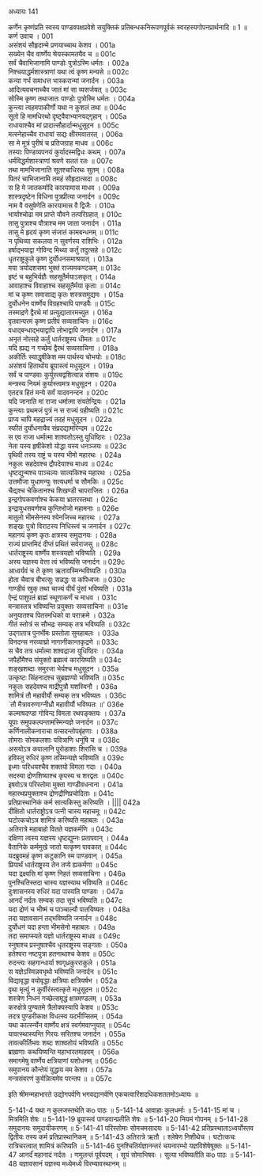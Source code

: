 अध्यायः 141

कर्णेन कृष्णंप्रति स्वस्य पाण्डवपक्षप्रवेशे सयुक्तिकं प्रतिबन्धकनिरूपणपूर्वकं स्वरहस्यगोपनप्रार्थनादि ॥ 1 ॥
कर्ण उवाच ।	001   
असंशयं सौहृदान्मे प्रणयाच्चाथ केशव ।	001a  
सख्येन चैव वार्ष्णेय श्रेयस्कामतयैव च ॥	001c  
सर्वं चैवाभिजानामि पाण्डोः पुत्रोऽस्मि धर्मतः ।	002a  
निश्चयाद्धर्मशास्त्राणां यथा त्वं कृष्ण मन्यसे ॥	002c  
कन्या गर्भं समाधत्त भास्करान्मां जनार्दन ।	003a  
आदित्यवचनाच्चैव जातं मां सा व्यसर्जयत् ॥	003c  
सोस्मि कृष्ण तथाजातः पाण्डोः पुत्रोस्मि धर्मतः ।	004a  
कुन्त्या त्वहमपाकीर्णो यथा न कुशलं तथा ॥	004c  
सूतो हि मामधिरथो दृष्ट्वैवाभ्यानयद्गृहान् ।	005a  
राधायाश्चैव मां प्रादात्सौहार्दान्मधुसूदन ॥	005c  
मत्स्नेहाच्चैव राधायां सद्यः क्षीरमवातरत् ।	006a  
सा मे मूत्रं पुरीषं च प्रतिजग्राह माधव ॥	006c  
तस्याः पिण्डव्यपनयं कुर्यादस्मद्विधः कथम् ।	007a  
धर्मविद्धर्मशास्त्राणां श्रवणे सततं रतः ॥	007c  
तथा मामभिजानाति सूतश्चाधिरथः सुतम् ।	008a  
पितरं चाभिजानामि तमहं सौहृदात्सदा ॥	008c  
स हि मे जातकर्मादि कारयामास माधव ।	009a  
शास्त्रदृष्टेन विधिना पुत्रप्रीत्या जनार्दन ॥	009c  
नाम वै वसुषेणेति कारयामास वै द्विजैः ।	010a  
भार्याश्चोढा मम प्राप्ते यौवने तत्परिग्रहात् ॥	010c  
तासु पुत्राश्च पौत्राश्च मम जाता जनार्दन ।	011a  
तासु मे हृदयं कृष्ण संजातं कामबन्धनम् ॥	011c  
न पृथिव्या सकलया न सुवर्णस्य राशिभिः ।	012a  
हर्षाद्भयाद्वा गोविन्द मिथ्या कर्तुं तदुत्सहे ॥	012c  
धृतराष्ट्रकुले कृष्ण दुर्योधनसमाश्रयात् ।	013a  
मया त्रयोदशसमा भुक्तं राज्यमकण्टकम् ॥	013c  
इष्टं च बहुभिर्यज्ञैः सहसूतैर्मयाऽसकृत् ।	014a  
आवाहाश्च विवाहाश्च सहसूतैर्मया कृताः ॥	014c  
मां च कृष्ण समासाद्य कृतः शस्त्रसमुद्यमः ।	015a  
दुर्योधनेन वार्ष्णेय विग्रहश्चापि पाण्डवैः ॥	015c  
तस्माद्रणे द्वैरथे मां प्रत्युद्यातारमच्युत ।	016a  
वृतवान्परमं कृष्ण प्रतीपं सव्यसाचिनः ॥	016c  
वधाद्बन्धाद्भयाद्वापि लोभाद्वापि जनार्दन ।	017a  
अनृतं नोत्सहे कर्तुं धार्तराष्ट्रस्य धीमतः ॥	017c  
यदि ह्यद्य न गच्छेयं द्वैरथं सव्यसाचिना ।	018a  
अकीर्तिः स्याद्धृषीकेश मम पार्थस्य चोभयोः ॥	018c  
असंशयं हितार्थाय ब्रूयास्त्वं मधुसूदन ।	019a  
सर्वं च पाण्डवाः कुर्युस्त्वद्वशित्वान्न संशयः ॥	019c  
मन्त्रस्य नियमं कुर्यास्त्वमत्र मधुसूदन ।	020a  
एतदत्र हितं मन्ये सर्वं यादवनन्दन ॥	020c  
यदि जानाति मां राजा धर्मात्मा संयतेन्द्रियः ।	021a  
कुन्त्याः प्रथमजं पुत्रं न स राज्यं ग्रहीष्यति ॥	021c  
प्राप्य चापि महद्राज्यं तदहं मधुसूदन ।	022a  
स्फीतं दुर्योधनायैव संप्रदद्यामरिन्दम ॥	022c  
स एव राजा धर्मात्मा शाश्वतोऽस्तु युधिष्ठिरः ।	023a  
नेता यस्य हृषीकेशो योद्धा यस्य धनञ्जयः ॥	023c  
पृथिवी तस्य राष्ट्रं च यस्य भीमो महारथः ।	024a  
नकुलः सहदेवश्च द्रौपदेयाश्च माधव ॥	024c  
धृष्टद्युन्मश्च पाञ्चल्यः सात्यकिश्च महारथः ।	025a  
उत्तमौजा युधामन्युः सत्यधर्मा च सौमकिः ॥	025c  
चैद्यश्च चेकितानश्च शिखण्डी चापराजितः ।	026a  
इन्द्रगोपकवर्णाश्च केकया भ्रातरस्तथा ।	026c  
इन्द्रायुधसवर्णश्च कुन्तिभोजो महामनाः ॥	026e   
मातुलो भीमसेनस्य श्येनजिच्च महारथः ।	027a  
शङ्खः पुत्रो विराटस्य निधिस्त्वं च जनार्दन ॥	027c  
महानयं कृष्ण कृतः क्षत्रस्य समुदानयः ।	028a  
राज्यं प्राप्तमिदं दीप्तं प्रथितं सर्वराजसु ॥	028c  
धार्तराष्ट्रस्य वार्ष्णेय शस्त्रयज्ञो भविष्यति ।	029a  
अस्य यज्ञस्य वेत्ता त्वं भविष्यसि जनार्दन ॥	029c  
आध्वर्यवं च ते कृष्ण ऋतावस्मिन्भविष्यति ।	030a  
होता चैवात्र बीभत्सुः सन्नद्धः स कपिध्वजः ॥	030c  
गाण्डीवं स्रुक् तथा चाज्यं वीर्यं पुंसां भविष्यति ।	031a  
ऐन्द्रं पाशुपतं ब्राह्मं स्थूणाकर्णं च माधव ।	031c  
मन्त्रास्तत्र भविष्यन्ति प्रयुक्ताः सव्यसाचिना ॥	031e   
अनुयातश्च पितरमधिको वा पराक्रमे ।	032a  
गीतं स्तोत्रं स सौभद्रः सम्यक् तत्र भविष्यति ॥	032c  
उद्गातात्र पुनर्भीमः प्रस्तोता सुमहाबलः ।	033a  
विनदन्स नरव्याघ्रो नागानीकान्तकृद्रणे ॥	033c  
स चैव तत्र धर्मात्मा शश्वद्राजा युधिष्ठिरः ।	034a  
जपैर्होमैश्च संयुक्तो ब्रह्मत्वं कारयिष्यति ॥	034c  
शङ्खशब्दाः समुरजा भेर्यश्च मधुसूदन ।	035a  
उत्कृष्टः सिंहनादश्च सुब्रह्मण्यो भविष्यति ॥	035c  
नकुलः सहदेवश्च माद्रीपुत्रौ यशस्विनौ ।	036a  
शामित्रं तौ महावीर्यौ सम्यक् तत्र भविष्यतः ।	036c  
`तौ मैत्रावरुणाग्नीध्रौ महावीर्यौ भविष्यतः ॥'	036e   
कल्माषदण्डा गोविन्द विमला रथपङ्क्तयः ।	037a  
यूपाः समुपकल्पन्तामस्मिन्यज्ञे जनार्दन ॥	037c  
कर्णिनालीकनाराचा वत्सदन्तोपबृंहणाः ।	038a  
तोमराः सोमकलशाः पवित्राणि धनूंषि च ॥	038c  
असयोऽत्र कपालानि पुरोडाशाः शिरांसि च ।	039a  
हविस्तु रुधिरं कृष्ण तस्मिन्यज्ञे भविष्यति ॥	039c  
इध्माः परिधयश्चैव शक्तयो विमला गदाः ।	040a  
सदस्या द्रोणशिष्याश्च कृपस्य च शरद्वतः ॥	040c  
इषवोऽत्र परिस्तोमा मुक्ता गाण्डीवधन्वना ।	041a  
महारथप्रयुक्ताश्च द्रोणद्रौणिप्रचोदिताः ॥	041c  
प्रतिप्रास्थानिकं कर्म सात्यकिस्तु करिष्यति । ||||	042a  
दीक्षितो धार्तराष्ट्रोऽत्र पत्नी चास्य महाचमूः ॥	042c  
घटोत्कचोऽत्र शामित्रं करिष्यति महाबलः ।	043a  
अतिरात्रे महाबाहो वितते यज्ञकर्मणि ॥	043c  
दक्षिणा त्वस्य यज्ञस्य धृष्टद्युम्नः प्रतापवान् ।	044a  
वैतानिके कर्ममुखे जातो यत्कृष्ण पावकात् ॥	044c  
यदब्रुवमहं कृष्ण कटुकानि स्म पाण्डवान् ।	045a  
प्रियार्थं धार्तराष्ट्रस्य तेन तप्ये ह्यकर्मणा ॥	045c  
यदा द्रक्ष्यसि मां कृष्ण निहतं सव्यसाचिना ।	046a  
पुनश्चितिस्तदा चास्य यज्ञस्याथ भविष्यति ॥	046c  
दुःशासनस्य रुधिरं यदा पास्यति पाण्डवः ।	047a  
आनर्दं नर्दतः सम्यक् तदा सूयं भविष्यति ॥	047c  
यदा द्रोणं च भीष्मं च पाञ्चाल्यौ पातयिष्यतः ।	048a  
तदा यज्ञावसानं तद्भविष्यति जनार्दन ॥	048c  
दुर्योधनं यदा हन्ता भीमसेनो महाबलः ।	049a  
तदा समाप्स्यते यज्ञो धार्तराष्ट्रस्य माधव ॥	049c  
स्नुषाश्च प्रस्नुषाश्चैव धृतराष्ट्रस्य सङ्गताः ।	050a  
हतेश्वरा नष्टपुत्रा हतनाथाश्च केशव ॥	050c  
रुदन्त्यः सहगान्धार्या श्वगृध्रकुरराकुले ।	051a  
स यज्ञेऽस्मिन्नवभृथो भविष्यति जनार्दन ॥	051c  
विद्यावृद्धा वयोवृद्धाः क्षत्रियाः क्षत्रियर्षभ ।	052a  
वृथा मृत्युं न कुर्वीरंस्त्वत्कृते मधुसूदन ॥	052c  
शस्त्रेण निधनं गच्छेत्समृद्धं क्षत्रमण्डलम् ।	053a  
करुक्षेत्रे पुण्यतमे त्रैलोक्यस्यापि केशव ॥	053c  
तदत्र पुण्डरीकाक्ष विधत्स्व यदभीप्सितम् ।	054a  
यथा कार्त्स्न्येन वार्ष्णेय क्षत्रं स्वर्गमवाप्नुयात् ॥	054c  
यावत्स्थास्यन्ति गिरयः सरितश्च जनार्दन ।	055a  
तावत्कीर्तिभवः शब्दः शाश्वतोयं भविष्यति ॥	055c  
ब्राह्मणाः कथयिष्यन्ति महाभारतमाहवम् ।	056a  
समागमेषु वार्ष्णेय क्षत्रियाणां यशोधनम् ॥	056c  
समुपानय कौन्तेयं युद्धाय मम केशव ।	057a  
मन्त्रसंवरणं कुर्वन्नित्यमेव परन्तप ॥ ॥	057c  

इति श्रीमन्महाभारते उद्योगपर्वणि भगवद्यानर्वणि एकचत्वारिंशदधिकशततमोऽध्यायः ॥

5-141-4 यथा न कुलजस्तथेति कo पाठः ॥ 5-141-14 आवाहाः कुलधर्माः ॥ 5-141-15 मां च । मित्रमिति शेषः ॥ 5-141-19 ब्रूयास्त्वं पाण्डवान्प्रतीति शेषः ॥ 5-141-20 नियमं गोपनम् ॥ 5-141-28 समुदानयः समुदायीकरणम् ॥ 5-141-41 परिस्तोमाः सोमचमसादयः ॥ 5-141-42 प्रतिप्रस्थाताऽध्वर्योस्तव द्वितीयः तस्य कर्म प्रतिप्रास्थानिकम् ॥ 5-141-43 अतिरात्रे ऋतौ । श्लेषेण निशीथेच । घटोत्कचः रात्रिचरत्वात् शामित्रं करिष्यति ॥ 5-141-46 पुनश्चितिर्यज्ञानन्तरं चयनारम्भो यज्ञविशेषेषूक्तः ॥ 5-141-47 आनर्दंं महानादं नर्दतः । णमुलन्तं पूर्वपदम् । सूयं सोमाभिषवः । सुत्या भविष्यतीति कo पाठः ॥ 5-141-48 यज्ञावसानं यज्ञस्य मध्येमध्ये विरम्यावस्थानम् ॥
